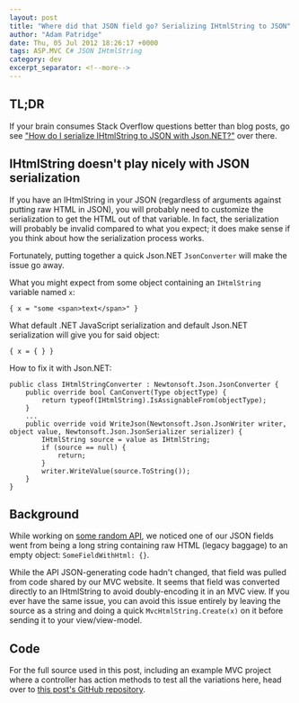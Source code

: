 ```yaml
---
layout: post
title: "Where did that JSON field go? Serializing IHtmlString to JSON"
author: "Adam Patridge"
date: Thu, 05 Jul 2012 18:26:17 +0000
tags: ASP.MVC C# JSON IHtmlString
category: dev
excerpt_separator: <!--more-->
---
```


## TL;DR

If your brain consumes Stack Overflow questions better than blog posts, go see ["How do I serialize IHtmlString to JSON with Json.NET?"](http://stackoverflow.com/q/11350392/48700) over there.

<!--more-->

## IHtmlString doesn't play nicely with JSON serialization

If you have an IHtmlString in your JSON (regardless of arguments against putting raw HTML in JSON), you will probably need to customize the serialization to get the HTML out of that variable. In fact, the serialization will probably be invalid compared to what you expect; it does make sense if you think about how the serialization process works.

Fortunately, putting together a quick Json.NET `JsonConverter` will make the issue go away.

What you might expect from some object containing an `IHtmlString` variable named `x`:

    { x = "some <span>text</span>" }

What default .NET JavaScript serialization and default Json.NET serialization will give you for said object:

    { x = { } }

How to fix it with Json.NET:

    public class IHtmlStringConverter : Newtonsoft.Json.JsonConverter {
        public override bool CanConvert(Type objectType) {
            return typeof(IHtmlString).IsAssignableFrom(objectType);
        }
        ...
        public override void WriteJson(Newtonsoft.Json.JsonWriter writer, object value, Newtonsoft.Json.JsonSerializer serializer) {
            IHtmlString source = value as IHtmlString;
            if (source == null) {
                return;
            }
            writer.WriteValue(source.ToString());
        }
    }

## Background

While working on [some random API](http://dev.sierratradingpost.com/), we noticed one of our JSON fields went from being a long string containing raw HTML (legacy baggage) to an empty object: `SomeFieldWithHtml: {}`.

While the API JSON-generating code hadn't changed, that field was pulled from code shared by our MVC website. It seems that field was converted directly to an IHtmlString to avoid doubly-encoding it in an MVC view. If you ever have the same issue, you can avoid this issue entirely by leaving the source as a string and doing a quick `MvcHtmlString.Create(x)` on it before sending it to your view/view-model.

## Code

For the full source used in this post, including an example MVC project where a controller has action methods to test all the variations here, head over to [this post's GitHub repository](https://github.com/patridge/JsonNetIHtmlStringTesting).
